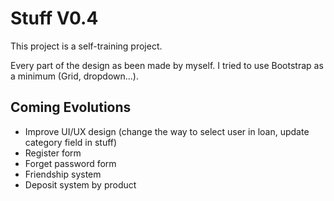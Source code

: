 # Stuff V0.4

  
 
This project is a self-training project. 

Every part of the design as been made by myself. I tried to use Bootstrap as a minimum (Grid, dropdown...).  


## Coming Evolutions

- Improve UI/UX design (change the way to select user in loan, update category field in stuff)
- Register form
- Forget password form
- Friendship system
- Deposit system by product
